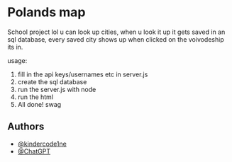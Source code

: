 # Polands map

School project lol
u can look up cities, when u look it up it gets saved in an sql database, every saved city shows up when clicked on the voivodeship its in.

usage:
1. fill in the api keys/usernames etc in server.js
2. create the sql database
3. run the server.js with node
4. run the html
5. All done! swag


## Authors

- [@kindercode1ne](https://www.github.com/kindercode1ne)
- [@ChatGPT](https://chatgpt.com)
